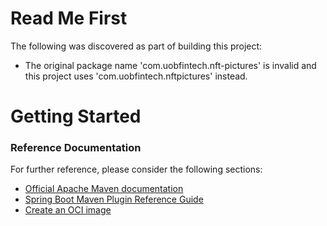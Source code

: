 # Read Me First
The following was discovered as part of building this project:

* The original package name 'com.uobfintech.nft-pictures' is invalid and this project uses 'com.uobfintech.nftpictures' instead.

# Getting Started

### Reference Documentation
For further reference, please consider the following sections:

* [Official Apache Maven documentation](https://maven.apache.org/guides/index.html)
* [Spring Boot Maven Plugin Reference Guide](https://docs.spring.io/spring-boot/docs/3.2.5/maven-plugin/reference/html/)
* [Create an OCI image](https://docs.spring.io/spring-boot/docs/3.2.5/maven-plugin/reference/html/#build-image)

